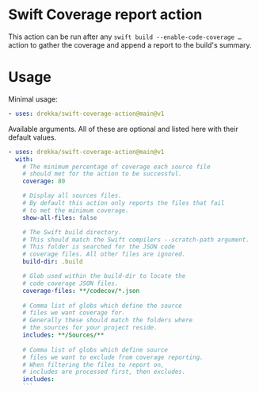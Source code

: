 # Swift Coverage report action

This action can be run after any `swift build --enable-code-coverage …` action to gather the coverage and append a  report to the build's summary.

# Usage

Minimal usage:

```yaml
- uses: drekka/swift-coverage-action@main@v1
```

Available arguments. All of these are optional and listed here with their default values.

```yaml
- uses: drekka/swift-coverage-action@main@v1
  with:
    # The minimum percentage of coverage each source file
    # should met for the action to be successful.
    coverage: 80

    # Display all sources files. 
    # By default this action only reports the files that fail 
    # to met the minimum coverage.
    show-all-files: false        

    # The Swift build directory.
    # This should match the Swift compilers --scratch-path argument.
    # This folder is searched for the JSON code 
    # coverage files. All other files are ignored.
    build-dir: .build

    # Glob used within the build-dir to locate the 
    # code coverage JSON files.
    coverage-files: **/codecov/*.json
        
    # Comma list of globs which define the source
    # files we want coverage for. 
    # Generally these should match the folders where
    # the sources for your project reside.
    includes: **/Sources/**
        
    # Comma list of globs which define source
    # files we want to exclude from coverage reporting. 
    # When filtering the files to report on, 
    # includes are processed first, then excludes.
    includes: 
    ```